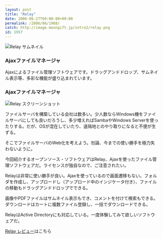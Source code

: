 ```yaml
---
layout: post
title: "Relay"
date: 2006-06-27T09:00:00+09:00
permalink: /2006/06/1968/
catch: http://image.moongift.jp/intro2/relay.png
id: 1957
---
```

 ![Relay サムネイル](http://image.moongift.jp/intro2/relay.t.png "Relay サムネイル")
  

### Ajaxファイルマネージャ
  
Ajaxによるファイル管理ソフトウェアです。ドラッグアンドドロップ、サムネイル表示等、多彩な機能が盛り込まれています。  
<!--more-->  

### Ajaxファイルマネージャ
  

![Relay スクリーンショット](http://image.moongift.jp/intro2/relay.png "Relay スクリーンショット")

  

ファイルサーバを構築している会社は数多い。少人数ならWindows機をファイルサーバにしても良いだろうし、多少増えればSambaやWindows Serverを使ったりする。だが、OSが混在していたり、遠隔地とのやり取りになると不便が生ずる。

  

そこでファイルサーバのWeb化を考えよう。勿論、今までの使い勝手を極力失わないように。

  

今回紹介するオープンソース・ソフトウェアはRelay、Ajaxを使ったファイル管理ソフトウェアだ。ライセンスが独自なので、ご注意されたい。

  

Relayは非常に使い勝手が良い。Ajaxを使っているので画面遷移もない。フォルダを作成し、アップロードし（アップロード中のインジケータ付き）、ファイルの移動もドラッグアンドドロップでできる。

  

画像やPDFファイルはサムネイル表示もでき、コメントを付けて検索もできる。ダウンロードはカートに複数ファイル登録し、一括でダウンロードできる。

  

RelayはActive Directoryにも対応している。一度体験してみて欲しいソフトウェアだ。

  

[Relay レビュー](http://oss.moongift.jp/review/i-1970.html)はこちら

